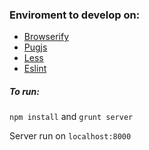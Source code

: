 ### Enviroment to develop on:
* [Browserify](http://browserify.org/)
* [Pugjs](https://pugjs.org/api/getting-started.html)
* [Less](http://lesscss.org/)
* [Eslint](http://eslint.org/)

##### To run:
`npm install` and `grunt server`

Server run on `localhost:8000`
